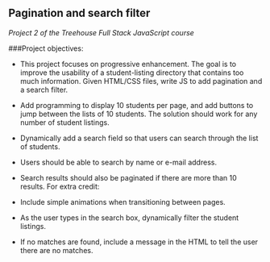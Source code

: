 ## Pagination and search filter

*Project 2 of the Treehouse Full Stack JavaScript course*

###Project objectives:

* This project focuses on progressive enhancement. The goal is to improve the usability of a student-listing directory that contains too much information. Given HTML/CSS files, write JS to add pagination and a search filter.

* Add programming to display 10 students per page, and add buttons to jump between the lists of 10 students. The solution should work for any number of student listings.
* Dynamically add a search field so that users can search through the list of students.
* Users should be able to search by name or e-mail address.
* Search results should also be paginated if there are more than 10 results.
For extra credit:

* Include simple animations when transitioning between pages.
* As the user types in the search box, dynamically filter the student listings.
* If no matches are found, include a message in the HTML to tell the user there are no matches.
